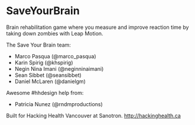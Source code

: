 SaveYourBrain
=============

Brain rehabilitation game where you measure and improve reaction time by taking down zombies with Leap Motion.

The Save Your Brain team:
- Marco Pasqua (@marco_pasqua)
- Karin Spirig (@khspirig)
- Negin Nina Imani (@neginninaimani)
- Sean Sibbet (@seansibbet)
- Daniel McLaren (@danielgm)

Awesome #hhdesign help from:
- Patricia Nunez (@rndmproductions)

Built for Hacking Health Vancouver at Sanotron.
http://hackinghealth.ca


